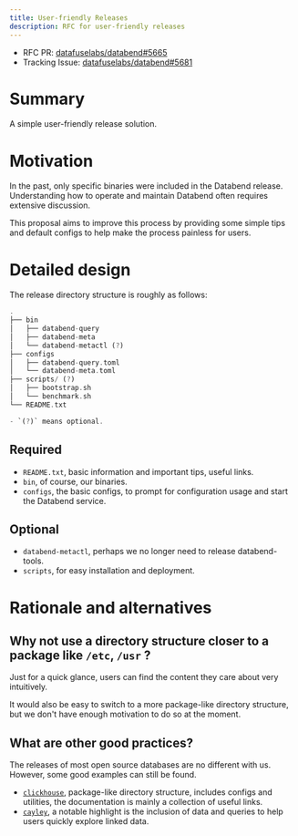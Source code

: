```yaml
---
title: User-friendly Releases
description: RFC for user-friendly releases
---
```


- RFC PR: [datafuselabs/databend#5665](https://github.com/databendlabs/databend/pull/5665)
- Tracking Issue: [datafuselabs/databend#5681](https://github.com/databendlabs/databend/issues/5681)

# Summary

A simple user-friendly release solution.

# Motivation

In the past, only specific binaries were included in the Databend release. Understanding how to operate and maintain Databend often requires extensive discussion.

This proposal aims to improve this process by providing some simple tips and default configs to help make the process painless for users.

# Detailed design

The release directory structure is roughly as follows:

```rust
.
├── bin
│   ├── databend-query
│   ├── databend-meta
│   └── databend-metactl (?)
├── configs
│   ├── databend-query.toml
│   └── databend-meta.toml
├── scripts/ (?)
│   ├── bootstrap.sh
│   └── benchmark.sh
└── README.txt

- `(?)` means optional.
```

## Required

- `README.txt`, basic information and important tips, useful links.
- `bin`, of course, our binaries.
- `configs`, the basic configs, to prompt for configuration usage and start the Databend service.

## Optional

- `databend-metactl`, perhaps we no longer need to release databend-tools.
- `scripts`, for easy installation and deployment.

# Rationale and alternatives

## Why not use a directory structure closer to a package like `/etc`, `/usr` ?

Just for a quick glance, users can find the content they care about very intuitively.

It would also be easy to switch to a more package-like directory structure, but we don't have enough motivation to do so at the moment.

## What are other good practices?

The releases of most open source databases are no different with us. However, some good examples can still be found.

- [`clickhouse`](https://github.com/ClickHouse/ClickHouse/releases), package-like directory structure, includes configs and utilities, the documentation is mainly a collection of useful links.
- [`cayley`](https://github.com/cayleygraph/cayley/releases/), a notable highlight is the inclusion of data and queries to help users quickly explore linked data.
